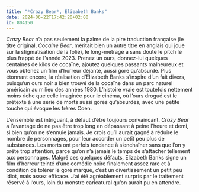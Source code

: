 ```yaml
---
title: "*Crazy Bear*, Elizabeth Banks"
date: 2024-06-22T17:42:20+02:00
id: 804150 
---
```


*Crazy Bear* n’a pas seulement la palme de la pire traduction française (le titre original, *Cocaine Bear*, méritait bien un autre titre en anglais qui joue sur la stigmatisation de la folie), le long-métrage a sans doute le pitch le plus frappé de l’année 2023. Prenez un ours, donnez-lui quelques centaines de kilos de cocaïne, ajoutez quelques passants malheureux et vous obtenez un film d’horreur déjanté, aussi gore qu’absurde. Plus étonnant encore, la réalisation d’Elizabeth Banks s’inspire d’un fait divers, puisqu’un ours noir a bien trouvé de la cocaïne dans un parc naturel américain au milieu des années 1980. L’histoire vraie est toutefois nettement moins riche que celle imaginée pour le cinéma, où l’ours drogué est le prétexte à une série de morts aussi gores qu’absurdes, avec une petite touche qui évoque les frères Coen. 

L’ensemble est intriguant, à défaut d’être toujours convaincant. *Crazy Bear* a l’avantage de ne pas être trop long en dépassant à peine l’heure et demi, si bien qu’on ne s’ennuie jamais. Je crois qu’il aurait gagné à réduire le nombre de personnages, pour leur accorder un petit peu plus de substances. Les morts ont parfois tendance à s’enchaîner sans que l’on y prête trop attention, parce qu’on n’a jamais le temps de s’attacher tellement aux personnages. Malgré ces quelques défauts, Elizabeth Banks signe un film d’horreur teinté d’une comédie noire finalement assez rare et à condition de tolérer le gore marqué, c’est un divertissement un petit peu idiot, mais assez efficace. J’ai été agréablement surpris par le traitement réservé à l’ours, loin du monstre caricatural qu’on aurait pu en attendre. 
